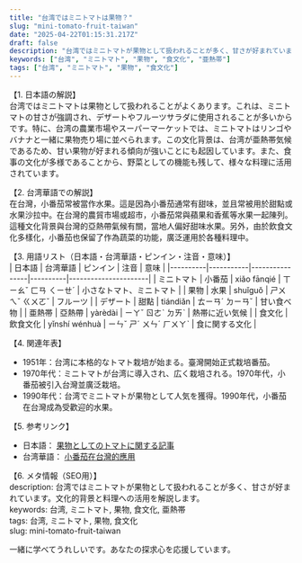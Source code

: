 ```yaml
---
title: "台湾ではミニトマトは果物？"
slug: "mini-tomato-fruit-taiwan"
date: "2025-04-22T01:15:31.217Z"
draft: false
description: "台湾ではミニトマトが果物として扱われることが多く、甘さが好まれています。文化的背景と料理への活用を解説します。"
keywords: ["台湾", "ミニトマト", "果物", "食文化", "亜熱帯"]
tags: ["台湾", "ミニトマト", "果物", "食文化"]
---
```


【1. 日本語の解説】  
台湾ではミニトマトは果物として扱われることがよくあります。これは、ミニトマトの甘さが強調され、デザートやフルーツサラダに使用されることが多いからです。特に、台湾の農業市場やスーパーマーケットでは、ミニトマトはリンゴやバナナと一緒に果物売り場に並べられます。この文化背景は、台湾が亜熱帯気候であるため、甘い果物が好まれる傾向が強いことにも起因しています。また、食事の文化が多様であることから、野菜としての機能も残して、様々な料理に活用されています。

【2. 台湾華語での解説】  
在台灣，小番茄常被當作水果。這是因為小番茄通常有甜味，並且常被用於甜點或水果沙拉中。在台灣的農貿市場或超市，小番茄常與蘋果和香蕉等水果一起陳列。這種文化背景與台灣的亞熱帶氣候有關，當地人偏好甜味水果。另外，由於飲食文化多樣化，小番茄也保留了作為蔬菜的功能，廣泛運用於各種料理中。

【3. 用語リスト（日本語・台湾華語・ピンイン・注音・意味）】  
| 日本語   | 台湾華語  | ピンイン       | 注音     | 意味                 |
|----------|-----------|----------------|----------|----------------------|
| ミニトマト | 小番茄   | xiǎo fānqié    | ㄒㄧㄠˇ ㄈㄢ ㄑㄧㄝˊ | 小さなトマト、ミニトマト |
| 果物     | 水果     | shuǐguǒ        | ㄕㄨㄟˇ ㄍㄨㄛˇ  | フルーツ           |
| デザート | 甜點     | tiándiǎn       | ㄊㄧㄢˊ ㄉㄧㄢˇ  | 甘い食べ物           |
| 亜熱帯   | 亞熱帶   | yàrèdài        | ㄧㄚˇ ㄖㄜˋ ㄉㄞˋ | 熱帯に近い気候       |
| 食文化   | 飲食文化 | yǐnshí wénhuà | ㄧㄣˇ ㄕˊ ㄨㄣˊ ㄏㄨㄚˋ | 食に関する文化      |

【4. 関連年表】  
- 1951年：台湾に本格的なトマト栽培が始まる。臺灣開始正式栽培番茄。
- 1970年代：ミニトマトが台湾に導入され、広く栽培される。1970年代，小番茄被引入台灣並廣泛栽培。
- 1990年代：台湾でミニトマトが果物として人気を獲得。1990年代，小番茄在台灣成為受歡迎的水果。

【5. 参考リンク】  
- 日本語： [果物としてのトマトに関する記事](https://www.asahi.com/articles/DA3YQ4VRGZCQULGB00Z.html)
- 台湾華語： [小番茄在台灣的應用](https://www.chinatimes.com/newspapers/20180326000052-260210)

【6. メタ情報（SEO用）】  
description: 台湾ではミニトマトが果物として扱われることが多く、甘さが好まれています。文化的背景と料理への活用を解説します。  
keywords: 台湾, ミニトマト, 果物, 食文化, 亜熱帯  
tags: 台湾, ミニトマト, 果物, 食文化  
slug: mini-tomato-fruit-taiwan

一緒に学べてうれしいです。あなたの探求心を応援しています。